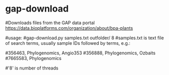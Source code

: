 # gap-download
#Downloads files from the GAP data portal https://data.bioplatforms.com/organization/about/bpa-plants

#usage:
#gap-download.py samples.txt outfolder/ 8
#samples.txt is text file of search terms, usually sample IDs followed by terms, e.g.:

#356463, Phylogenomics, Angio353
#356888, Phylogenomics, Ozbaits
#7665583, Phylogenomics

#'8' is number of threads

